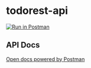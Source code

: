 # todorest-api
[![Run in Postman](https://run.pstmn.io/button.svg)](https://app.getpostman.com/run-collection/3097262e53001e3b3012)

## API Docs
[Open docs powered by Postman](https://documenter.getpostman.com/view/3045195/RWEnmvHE)

